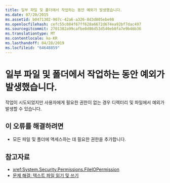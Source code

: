 ```yaml
---
title: 일부 파일 및 폴더에서 작업하는 동안 예외가 발생했습니다.
ms.date: 07/20/2015
ms.assetid: b0471302-907c-42a6-a326-8d3d805ebe98
ms.openlocfilehash: cefc55c084f67ff628a6672d674ea92bf7dac497
ms.sourcegitcommit: 2701302a99cafbe0d86d53d540eb0fa7e9b46b36
ms.translationtype: MT
ms.contentlocale: ko-KR
ms.lasthandoff: 04/28/2019
ms.locfileid: "64648859"
---
```

# <a name="some-files-and-folders-caused-exceptions-during-the-operation"></a>일부 파일 및 폴더에서 작업하는 동안 예외가 발생했습니다.
작업이 시도되었지만 사용자에게 필요한 권한이 없는 경우 디렉터리 및 파일에서 예외가 발생할 수 있습니다.  
  
## <a name="to-correct-this-error"></a>이 오류를 해결하려면  
  
- 모든 파일 및 폴더에 액세스하는 데 필요한 권한을 추가합니다.  
  
## <a name="see-also"></a>참고자료

- <xref:System.Security.Permissions.FileIOPermission>
- [문제 해결: 텍스트 파일 읽기 및 쓰기](../../visual-basic/developing-apps/programming/drives-directories-files/troubleshooting-reading-from-and-writing-to-text-files.md)
